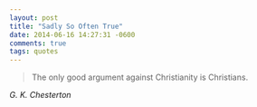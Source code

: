 ```yaml
---
layout: post
title: "Sadly So Often True"
date: 2014-06-16 14:27:31 -0600
comments: true
tags: quotes
---
```



<blockquote class="big">
  The only good argument against Christianity is Christians.
</blockquote>

<cite class="big">G. K. Chesterton</cite>

